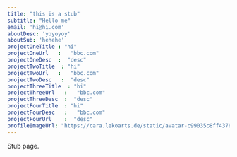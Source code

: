 ```yaml
---
title: "this is a stub"
subtitle: "Hello me"
email: 'hi@hi.com'
aboutDesc: 'yoyoyoy'
aboutSub: 'hehehe'
projectOneTitle : "hi"          
projectOneUrl   :   "bbc.com"                        
projectOneDesc  :  "desc"                
projectTwoTitle  : "hi"     
projectTwoUrl   :   "bbc.com"
projectTwoDesc   :  "desc"   
projectThreeTitle  : "hi"      
projectThreeUrl   :   "bbc.com"
projectThreeDesc  :  "desc" 
projectFourTitle  : "hi"     
projectFourDesc   :   "bbc.com"
projectFourUrl    :  "desc" 
profileImageUrl: "https://cara.lekoarts.de/static/avatar-c99035c8ff4376bb578c17e597c4baed.jpg"
---
```


Stub page.
